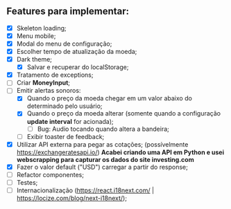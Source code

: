 ## Features para implementar:

- [x] Skeleton loading;
- [x] Menu mobile;
- [x] Modal do menu de configuração;
- [x] Escolher tempo de atualização da moeda;
- [x] Dark theme;
    - [x] Salvar e recuperar do localStorage;
- [x] Tratamento de exceptions;
- [ ] Criar **MoneyInput**;
- [ ] Emitir alertas sonoros:
    - [x] Quando o preço da moeda chegar em um valor abaixo do determinado pelo usuário;
    - [x] Quando o preço da moeda alterar (somente quando a configuração **update interval** for acionada);
        - [ ] Bug: Audio tocando quando altera a bandeira;
    - [ ] Exibir toaster de feedback;
- [x] Utilizar API externa para pegar as cotações; (possívelmente https://exchangeratesapi.io/) **Acabei criando uma API em Python e usei webscrapping para capturar os dados do site investing.com**
- [x] Fazer o valor default ("USD") carregar a partir do response;
- [ ] Refactor componentes;
- [ ] Testes;
- [ ] Internacionalização (https://react.i18next.com/ |  https://locize.com/blog/next-i18next/);